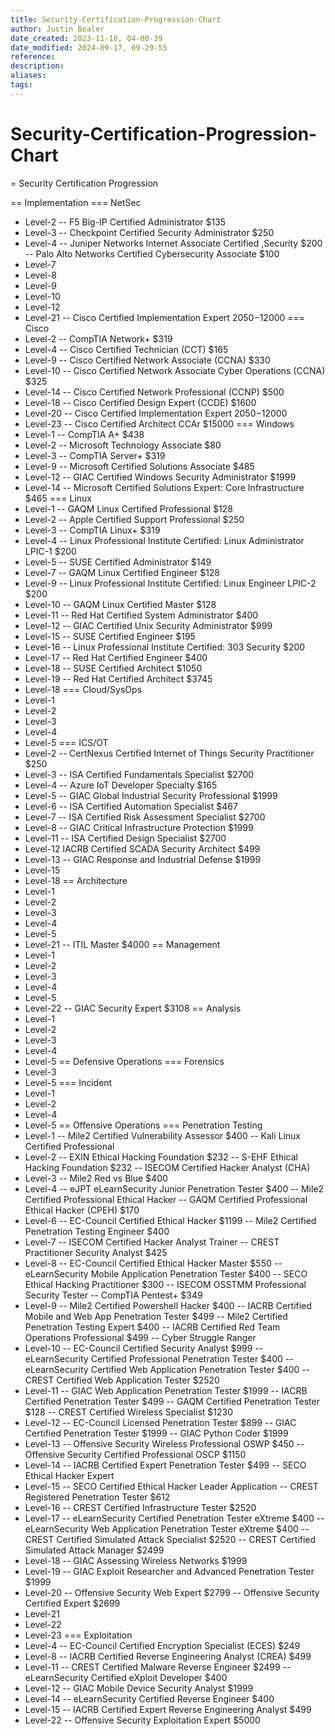```yaml
---
title: Security-Certification-Progression-Chart
author: Justin Bealer
date_created: 2023-11-16, 04-00-39
date_modified: 2024-09-17, 09-29-55
reference: 
description: 
aliases: 
tags: 
---
```

# Security-Certification-Progression-Chart
= Security Certification Progression

== Implementation
=== NetSec
- Level-2
-- F5 Big-IP Certified Administrator $135
- Level-3
-- Checkpoint Certified Security Administrator $250
- Level-4
-- Juniper Networks Internet Associate Certified ,Security $200
-- Palo Alto Networks Certified Cybersecurity Associate $100
- Level-7
- Level-8
- Level-9
- Level-10
- Level-12
- Level-21
-- Cisco Certified Implementation Expert $2050-$12000
=== Cisco
- Level-2
-- CompTIA Network+ $319
- Level-4
-- Cisco Certified Technician (CCT) $165
- Level-9
-- Cisco Certified Network Associate (CCNA) $330
- Level-10
-- Cisco Certified Network Associate Cyber Operations (CCNA) $325
- Level-14
-- Cisco Certified Network Professional (CCNP) $500
- Level-18
-- Cisco Certified Design Expert (CCDE) $1600
- Level-20
-- Cisco Certified Implementation Expert $2050-$12000
- Level-23
-- Cisco Certified Architect CCAr $15000
=== Windows
- Level-1
-- CompTIA A+ $438
- Level-2
-- Microsoft Technology Associate $80
- Level-3
-- CompTIA Server+ $319
- Level-9
-- Microsoft Certified Solutions Associate $485
- Level-12
-- GIAC Certified Windows Security Administrator $1999
- Level-14
-- Microsoft Certified Solutions Expert: Core Infrastructure $465
=== Linux
- Level-1
-- GAQM Linux Certified Professional $128
- Level-2
-- Apple Certified Support Professional $250
- Level-3
-- CompTIA Linux+ $319
- Level-4
-- Linux Professional Institute Certified: Linux Administrator LPIC-1 $200
- Level-5
-- SUSE Certified Administrator $149
- Level-7
-- GAQM Linux Certified Engineer $128
- Level-9
-- Linux Professional Institute Certified: Linux Engineer LPIC-2 $200
- Level-10
-- GAQM Linux Certified Master $128
- Level-11
-- Red Hat Certified System Administrator $400
- Level-12
-- GIAC Certified Unix Security Administrator $999
- Level-15
-- SUSE Certified Engineer $195
- Level-16
-- Linux Professional Institute Certified: 303 Security $200
- Level-17
-- Red Hat Certified Engineer $400
- Level-18
-- SUSE Certified Architect $1050
- Level-19
-- Red Hat Certified Architect $3745
- Level-18
=== Cloud/SysOps
- Level-1
- Level-2
- Level-3
- Level-4
- Level-5
=== ICS/OT
- Level-2
-- CertNexus Certified Internet of Things Security Practitioner $250
- Level-3
-- ISA Certified Fundamentals Specialist $2700
- Level-4
-- Azure IoT Developer Specialty $165
- Level-5
-- GIAC Global Industrial Security Professional $1999
- Level-6
-- ISA Certified Automation Specialist $467
- Level-7
-- ISA Certified Risk Assessment Specialist $2700
- Level-8
-- GIAC Critical Infrastructure Protection $1999
- Level-11
-- ISA Certified Design Specialist $2700
- Level-12
IACRB Certified SCADA Security Architect $499
- Level-13
-- GIAC Response and Industrial Defense $1999
- Level-15
- Level-18
== Architecture
- Level-1
- Level-2
- Level-3
- Level-4
- Level-5
- Level-21
-- ITIL Master $4000
== Management
- Level-1
- Level-2
- Level-3
- Level-4
- Level-5
- Level-22
-- GIAC Security Expert $3108
== Analysis
- Level-1
- Level-2
- Level-3
- Level-4
- Level-5
== Defensive Operations
=== Forensics
- Level-3
- Level-5
=== Incident
- Level-1
- Level-2
- Level-4
- Level-5
== Offensive Operations
=== Penetration Testing
- Level-1
-- Mile2 Certified Vulnerability Assessor $400
-- Kali Linux Certified Professional
- Level-2
-- EXIN Ethical Hacking Foundation $232
-- S-EHF Ethical Hacking Foundation $232
-- ISECOM Certified Hacker Analyst (CHA)
- Level-3
-- Mile2 Red vs Blue $400
- Level-4
-- eJPT eLearnSecurity Junior Penetration Tester $400
-- Mile2 Certified Professional Ethical Hacker
-- GAQM Certified Professional Ethical Hacker (CPEH) $170
- Level-6
-- EC-Council Certified Ethical Hacker $1199
-- Mile2 Certified Penetration Testing Engineer $400
- Level-7
-- ISECOM Certified Hacker Analyst Trainer
-- CREST Practitioner Security Analyst $425
- Level-8
-- EC-Council Certified Ethical Hacker Master $550
-- eLearnSecurity Mobile Application Penetration Tester $400
-- SECO Ethical Hacking Practitioner $300
-- ISECOM OSSTMM Professional Security Tester
-- CompTIA Pentest+ $349
- Level-9
-- Mile2 Certified Powershell Hacker $400
-- IACRB Certified Mobile and Web App Penetration Tester $499
-- Mile2 Certified Penetration Testing Expert $400
-- IACRB Certified Red Team Operations Professional $499
-- Cyber Struggle Ranger
- Level-10
-- EC-Council Certified Security Analyst $999
-- eLearnSecurity Certified Professional Penetration Tester $400
-- eLearnSecurity Certified Web Application Penetration Tester $400
-- CREST Certified Web Application Tester $2520
- Level-11
-- GIAC Web Application Penetration Tester $1999
-- IACRB Certified Penetration Tester $499
-- GAQM Certified Penetration Tester $128
-- CREST Certified Wireless Specialist $1230
- Level-12
-- EC-Council Licensed Penetration Tester $899
-- GIAC Certified Penetration Tester $1999
-- GIAC Python Coder $1999
- Level-13
-- Offensive Security Wireless Professional OSWP $450
-- Offensive Security Certified Professional OSCP $1150
- Level-14
-- IACRB Certified Expert Penetration Tester $499
-- SECO Ethical Hacker Expert
- Level-15
-- SECO Certified Ethical Hacker Leader Application
-- CREST Registered Penetration Tester $612
- Level-16
-- CREST Certified Infrastructure Tester $2520
- Level-17
-- eLearnSecurity Certified Penetration Tester eXtreme $400
-- eLearnSecurity Web Application Penetration Tester eXtreme $400
-- CREST Certified Simulated Attack Specialist $2520
-- CREST Certified Simulated Attack Manager $2499
- Level-18
-- GIAC Assessing Wireless Networks $1999
- Level-19
-- GIAC Exploit Researcher and Advanced Penetration Tester $1999
- Level-20
-- Offensive Security Web Expert $2799
-- Offensive Security Certified Expert $2699
- Level-21
- Level-22
- Level-23
=== Exploitation
- Level-4
-- EC-Council Certified Encryption Specialist (ECES) $249
- Level-8
-- IACRB Certified Reverse Engineering Analyst (CREA) $499
- Level-11
-- CREST Certified Malware Reverse Engineer $2499
-- eLearnSecurity Certified eXploit Developer $400
- Level-12
-- GIAC Mobile Device Security Analyst $1999
- Level-14
-- eLearnSecurity Certified Reverse Engineer $400
- Level-15
-- IACRB Certified Expert Reverse Engineering Analyst $499
- Level-22
-- Offensive Security Exploitation Expert $5000


